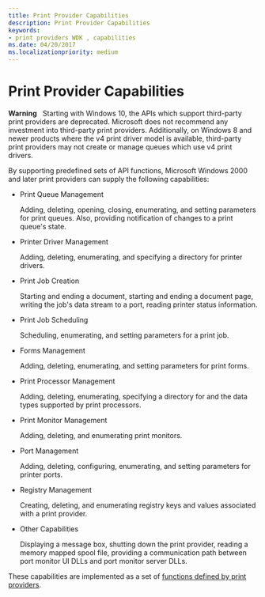 ```yaml
---
title: Print Provider Capabilities
description: Print Provider Capabilities
keywords:
- print providers WDK , capabilities
ms.date: 04/20/2017
ms.localizationpriority: medium
---
```


# Print Provider Capabilities





**Warning**  
Starting with Windows 10, the APIs which support third-party print providers are deprecated. Microsoft does not recommend any investment into third-party print providers. Additionally, on Windows 8 and newer products where the v4 print driver model is available, third-party print providers may not create or manage queues which use v4 print drivers.

 

By supporting predefined sets of API functions, Microsoft Windows 2000 and later print providers can supply the following capabilities:

-   Print Queue Management

    Adding, deleting, opening, closing, enumerating, and setting parameters for print queues. Also, providing notification of changes to a print queue's state.

-   Printer Driver Management

    Adding, deleting, enumerating, and specifying a directory for printer drivers.

-   Print Job Creation

    Starting and ending a document, starting and ending a document page, writing the job's data stream to a port, reading printer status information.

-   Print Job Scheduling

    Scheduling, enumerating, and setting parameters for a print job.

-   Forms Management

    Adding, deleting, enumerating, and setting parameters for print forms.

-   Print Processor Management

    Adding, deleting, enumerating, specifying a directory for and the data types supported by print processors.

-   Print Monitor Management

    Adding, deleting, and enumerating print monitors.

-   Port Management

    Adding, deleting, configuring, enumerating, and setting parameters for printer ports.

-   Registry Management

    Creating, deleting, and enumerating registry keys and values associated with a print provider.

-   Other Capabilities

    Displaying a message box, shutting down the print provider, reading a memory mapped spool file, providing a communication path between port monitor UI DLLs and port monitor server DLLs.

These capabilities are implemented as a set of [functions defined by print providers](functions-defined-by-print-providers.md).

 

 





